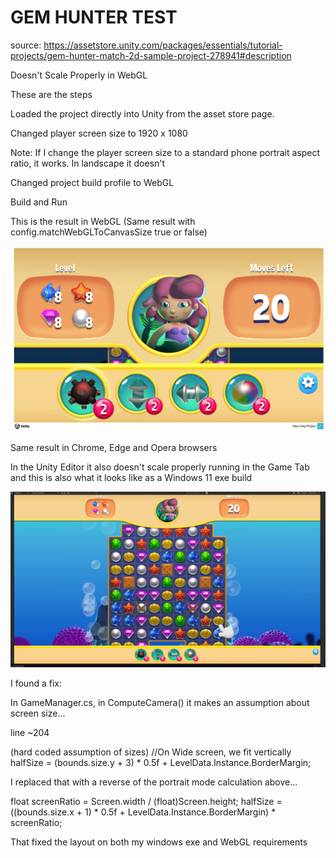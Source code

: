 # GEM HUNTER TEST
source: https://assetstore.unity.com/packages/essentials/tutorial-projects/gem-hunter-match-2d-sample-project-278941#description

Doesn't Scale Properly in WebGL

These are the steps

Loaded the project directly into Unity from the asset store page.

Changed player screen size to 1920 x 1080

Note: If I change the player screen size to a standard phone portrait aspect ratio, it works.  In landscape it doesn't

Changed project build profile to WebGL

Build and Run

This is the result in WebGL (Same result with config.matchWebGLToCanvasSize true or false)

![WebGL Result](https://github.com/kellycode/GemHunter/blob/main/GemHunter_WebGL.jpg)

Same result in Chrome, Edge and Opera browsers

In the Unity Editor it also doesn't scale properly running in the Game Tab and this is also what it looks like as a Windows 11 exe build

![Editor Result](https://github.com/kellycode/GemHunter/blob/main/GemHunter_Editor.jpg)


I found a fix:

In GameManager.cs, in ComputeCamera() it makes an assumption about screen size...

line ~204

(hard coded assumption of sizes)
//On Wide screen, we fit vertically
halfSize = (bounds.size.y + 3) * 0.5f + LevelData.Instance.BorderMargin;

I replaced that with a reverse of the portrait mode calculation above...

float screenRatio = Screen.width / (float)Screen.height;
halfSize = ((bounds.size.x + 1) * 0.5f + LevelData.Instance.BorderMargin) * screenRatio;

That fixed the layout on both my windows exe and WebGL requirements


